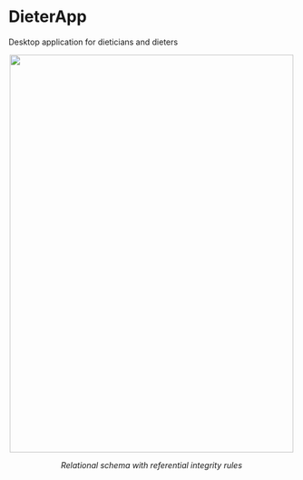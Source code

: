 # DieterApp
Desktop application for dieticians and dieters

<p align="center">
       <img src="https://im6.ezgif.com/tmp/ezgif-6-8728d86fa0.gif" width="500" height="700" align = center>
       <p align="center"> <i>Relational schema with referential integrity rules</i> </p>
</p>
